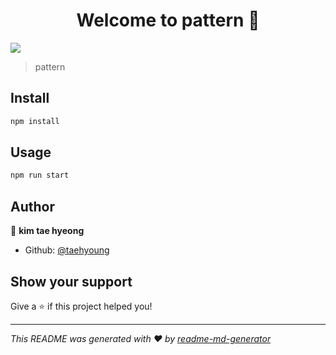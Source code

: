 <h1 align="center">Welcome to pattern 👋</h1>
<p>
  <img src="https://img.shields.io/badge/version-1.0.0-blue.svg?cacheSeconds=2592000" />
</p>

> pattern

## Install

```sh
npm install
```

## Usage

```sh
npm run start
```

## Author

👤 **kim tae hyeong**

* Github: [@taehyoung](https://github.com/taehyoung)

## Show your support

Give a ⭐️ if this project helped you!

***
_This README was generated with ❤️ by [readme-md-generator](https://github.com/kefranabg/readme-md-generator)_